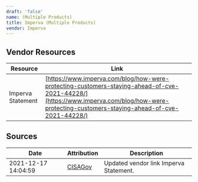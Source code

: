 ```yaml
---
draft: 'false'
name: (Multiple Products)
title: Imperva (Multiple Products)
vendor: Imperva
---
```


## Vendor Resources
| Resource | Link |
| --- | --- |
| Imperva Statement | [https://www.imperva.com/blog/how-were-protecting-customers-staying-ahead-of-cve-2021-44228/](https://www.imperva.com/blog/how-were-protecting-customers-staying-ahead-of-cve-2021-44228/) |



## Sources
| Date | Attribution | Description |
| --- | --- | --- |
| 2021-12-17 14:04:59 | [CISAGov](https://raw.githubusercontent.com/cisagov/log4j-affected-db/develop/README.md) | Updated vendor link Imperva Statement.  |
